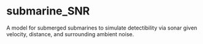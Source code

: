 # submarine_SNR
A model for submerged submarines to simulate detectibility via sonar given velocity, distance, and surrounding ambient noise. 
